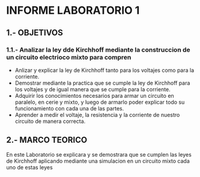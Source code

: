 #  INFORME LABORATORIO 1

## 1.- OBJETIVOS

### 1.1.- Analizar la ley dde Kirchhoff mediante la construccion de un circuito electrioco mixto para compren


-  Anlizar y explicar la ley de Kirchhoff tanto para los voltajes como para la corriente.
-  Demostrar mediante la practica que se cumple la ley de Kirchhoff para los voltajes y de igual manera que se cumple para la corriente.
- Adquirir los conocimientos necesarios para armar un circuito  en paralelo, en cerie y mixto, y luego de armarlo poder explicar todo su funcionamiento con cada una de las partes.
- Aprender a medir el voltaje, la resistencia y la corriente de nuestro circuito de manera correcta.

## 2.- MARCO TEORICO
En este Laboratorio se explicara y se  demostrara que se cumplen las leyes de Kirchhoff  aplicando mediante una simulacion  en un  circuito mixto cada uno de estas leyes 
